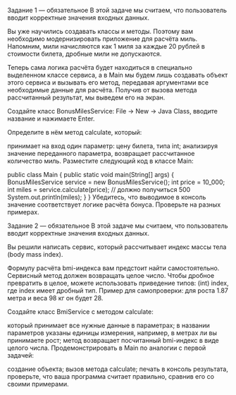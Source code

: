 Задание 1 — обязательное
В этой задаче мы считаем, что пользователь вводит корректные значения входных данных.

Вы уже научились создавать классы и методы. Поэтому вам необходимо модернизировать приложение для расчёта миль. Напомним, мили начисляются как 1 миля за каждые 20 рублей в стоимости билета, дробные мили не допускаются.

Теперь сама логика расчёта будет находиться в специально выделенном классе сервиса, а в Main мы будем лишь создавать объект этого сервиса и вызывать его метод, передавая аргументами все необходимые данные для расчёта. Получив от вызова метода рассчитанный результат, мы выведем его на экран.

Создайте класс BonusMilesService: File -> New -> Java Class, вводите название и нажимаете Enter.

Определите в нём метод calculate, который:

принимает на вход один параметр: цену билета, типа int;
анализируя значение переданного параметра, возвращает рассчитанное количество миль.
Разместите следующий код в классе Main:

public class Main {
    public static void main(String[] args) {
        BonusMilesService service = new BonusMilesService();
        int price = 10_000;
        int miles = service.calculate(price); // должно получиться 500
        System.out.println(miles);
    }
}
Убедитесь, что выводимое в консоль значение соответствует логике расчёта бонуса. Проверьте на разных примерах.

Задание 2 — обязательное
В этой задаче мы считаем, что пользователь вводит корректные значения входных данных.

Вы решили написать сервис, который рассчитывает индекс массы тела (body mass index).

Формулу расчёта bmi-индекса вам предстоит найти самостоятельно. Сервисный метод должен возвращать целое число. Чтобы дробное превратить в целое, можете использовать приведение типов: (int) index, где index имеет дробный тип. Пример для самопроверки: для роста 1.87 метра и веса 98 кг он будет 28.

Создайте класс BmiService с методом calculate:

который принимает все нужные данные в параметрах;
в названии параметров указаны единицы измерения, например, в метрах ли вы принимаете рост;
метод возвращает посчитанный bmi-индекс в виде целого числа.
Продемонстрировать в Main по аналогии с первой задачей:

создание объекта;
вызов метода calculate;
печать в консоль результата, проверьте, что ваша программа считает правильно, сравнив его со своими примерами.
